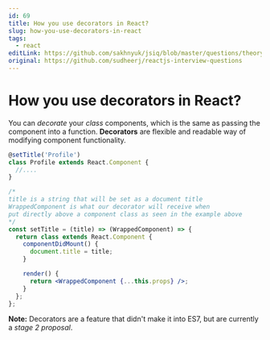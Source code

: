```yaml
---
id: 69
title: How you use decorators in React?
slug: how-you-use-decorators-in-react
tags:
  - react
editLink: https://github.com/sakhnyuk/jsiq/blob/master/questions/theory/react/69.md
original: https://github.com/sudheerj/reactjs-interview-questions
---
```


# How you use decorators in React?

You can _decorate_ your _class_ components, which is the same as passing the component into a function. **Decorators** are flexible and readable way of modifying component functionality.

```jsx
@setTitle('Profile')
class Profile extends React.Component {
  //....
}

/*
title is a string that will be set as a document title
WrappedComponent is what our decorator will receive when
put directly above a component class as seen in the example above
*/
const setTitle = (title) => (WrappedComponent) => {
  return class extends React.Component {
    componentDidMount() {
      document.title = title;
    }

    render() {
      return <WrappedComponent {...this.props} />;
    }
  };
};
```

**Note:** Decorators are a feature that didn't make it into ES7, but are currently a _stage 2 proposal_.